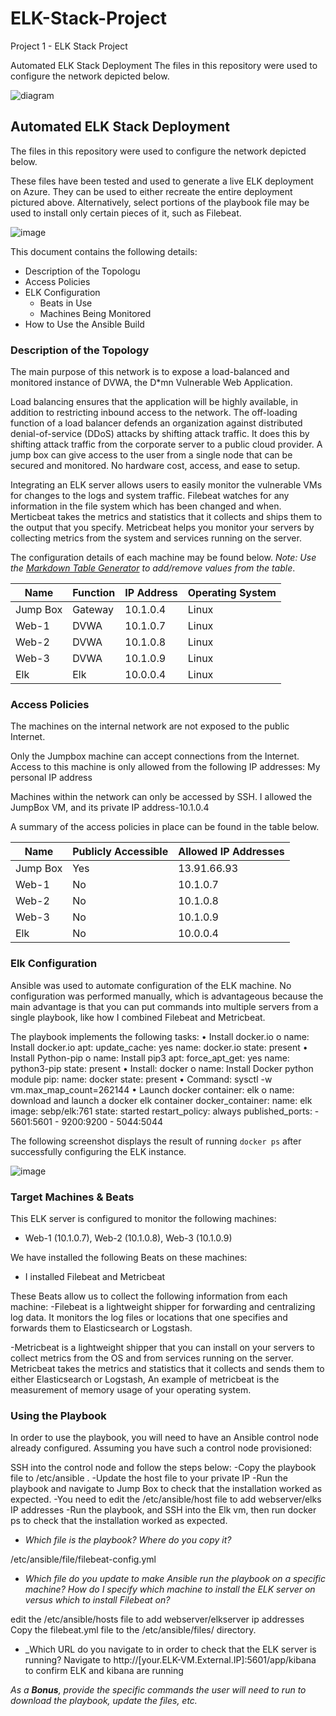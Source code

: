 # ELK-Stack-Project
Project 1 - ELK Stack Project

Automated ELK Stack Deployment
The files in this repository were used to configure the network depicted below.


![diagram](https://user-images.githubusercontent.com/94946212/160294195-78a1256b-5a50-47dd-a66e-def54bc8af4f.png)

## Automated ELK Stack Deployment

The files in this repository were used to configure the network depicted below.



These files have been tested and used to generate a live ELK deployment on Azure. They can be used to either recreate the entire deployment pictured above. Alternatively, select portions of the playbook file may be used to install only certain pieces of it, such as Filebeat.

![image](https://user-images.githubusercontent.com/94946212/160295810-92ab6016-a391-426a-aa7d-23199b9eb3bb.png)

This document contains the following details:
- Description of the Topologu
- Access Policies
- ELK Configuration
  - Beats in Use
  - Machines Being Monitored
- How to Use the Ansible Build


### Description of the Topology

The main purpose of this network is to expose a load-balanced and monitored instance of DVWA, the D*mn Vulnerable Web Application.

Load balancing ensures that the application will be highly available, in addition to restricting inbound access to the network.
The off-loading function of a load balancer defends an organization against distributed denial-of-service (DDoS) attacks by shifting attack traffic. It does this by shifting attack traffic from the corporate server to a public cloud provider.
A jump box can give access to the user from a single node that can be secured and monitored. No hardware cost, access, and ease to setup.

Integrating an ELK server allows users to easily monitor the vulnerable VMs for changes to the logs and system traffic.
Filebeat watches for any information in the file system which has been changed and when.
Merticbeat takes the metrics and statistics that it collects and ships them to the output that you specify. Metricbeat helps you monitor your servers by collecting metrics from the system and services running on the server.


The configuration details of each machine may be found below.
_Note: Use the [Markdown Table Generator](http://www.tablesgenerator.com/markdown_tables) to add/remove values from the table_.

| Name     | Function | IP Address | Operating System |
|----------|----------|------------|------------------|
| Jump Box | Gateway  | 10.1.0.4   | Linux            |
| Web-1    | DVWA     | 10.1.0.7   | Linux            |     
| Web-2    | DVWA     | 10.1.0.8   | Linux            |
| Web-3    | DVWA     | 10.1.0.9   | Linux            |
| Elk      | Elk      | 10.0.0.4   | Linux            |

### Access Policies

The machines on the internal network are not exposed to the public Internet. 

Only the Jumpbox machine can accept connections from the Internet. Access to this machine is only allowed from the following IP addresses:
My personal IP address 


Machines within the network can only be accessed by SSH.
I allowed the JumpBox VM, and its private IP address-10.1.0.4

A summary of the access policies in place can be found in the table below.

| Name     | Publicly Accessible | Allowed IP Addresses |
|----------|---------------------|----------------------|
| Jump Box |     Yes             | 13.91.66.93          |
|  Web-1   |     No              | 10.1.0.7             |
|  Web-2   |     No              | 10.1.0.8             |
|  Web-3   |     No              | 10.1.0.9             |
|  Elk     |     No              | 10.0.0.4             |
### Elk Configuration

Ansible was used to automate configuration of the ELK machine. No configuration was performed manually, which is advantageous because the main advantage is that you can put commands into multiple servers from a single playbook, like how I combined Filebeat and Metricbeat.

The playbook implements the following tasks:
•	Install docker.io
o	name: Install docker.io apt: update_cache: yes name: docker.io state: present
•	Install Python-pip
o	name: Install pip3 apt: force_apt_get: yes name: python3-pip state: present
•	Install: docker
o	name: Install Docker python module pip: name: docker state: present
•	Command: sysctl -w vm.max_map_count=262144
•	Launch docker container: elk
o	name: download and launch a docker elk container docker_container: name: elk image: sebp/elk:761 state: started restart_policy: always published_ports: - 5601:5601 - 9200:9200 - 5044:5044


The following screenshot displays the result of running `docker ps` after successfully configuring the ELK instance.

![image](https://user-images.githubusercontent.com/94946212/160295663-7858eaca-9ce6-4bab-8c96-cd1be74fadc9.png)

### Target Machines & Beats
This ELK server is configured to monitor the following machines:
- Web-1 (10.1.0.7), Web-2 (10.1.0.8), Web-3 (10.1.0.9)

We have installed the following Beats on these machines:
-  I installed Filebeat and Metricbeat 

These Beats allow us to collect the following information from each machine:
-Filebeat is a lightweight shipper for forwarding and centralizing log data. It monitors the log files or locations that one specifies and forwards them to Elasticsearch or Logstash. 

-Metricbeat is a lightweight shipper that you can install on your servers to collect metrics from the OS and from services running on the server. Metricbeat takes the metrics and statistics that it collects and sends them to either Elasticsearch or Logstash, An example of metricbeat is the measurement of memory usage of your operating system. 


### Using the Playbook
In order to use the playbook, you will need to have an Ansible control node already configured. Assuming you have such a control node provisioned: 

SSH into the control node and follow the steps below:
-Copy the playbook file to /etc/ansible .
-Update the host file to your private IP
-Run the playbook and navigate to Jump Box to check that the installation worked as expected.
-You need to edit the /etc/ansible/host file to add webserver/elks IP addresses
-Run the playbook, and SSH into the Elk vm, then run docker ps to check that the installation worked as expected. 


- _Which file is the playbook? Where do you copy it?_

/etc/ansible/file/filebeat-config.yml

- _Which file do you update to make Ansible run the playbook on a specific machine? How do I specify which machine to install the ELK server on versus which to install Filebeat on?_

edit the /etc/ansible/hosts file to add webserver/elkserver ip addresses
Copy the filebeat.yml file to the /etc/ansible/files/ directory.

- _Which URL do you navigate to in order to check that the ELK server is running?
Navigate to http://[your.ELK-VM.External.IP]:5601/app/kibana to confirm ELK and kibana are running

_As a **Bonus**, provide the specific commands the user will need to run to download the playbook, update the files, etc._
